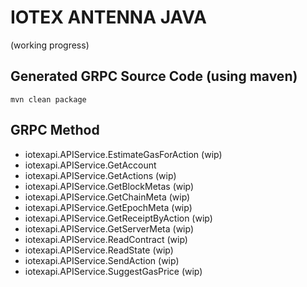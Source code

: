 # IOTEX ANTENNA JAVA

(working progress)

## Generated GRPC Source Code (using maven)

```
mvn clean package
```

## GRPC Method

* iotexapi.APIService.EstimateGasForAction (wip)
* iotexapi.APIService.GetAccount
* iotexapi.APIService.GetActions (wip)
* iotexapi.APIService.GetBlockMetas (wip)
* iotexapi.APIService.GetChainMeta (wip)
* iotexapi.APIService.GetEpochMeta (wip)
* iotexapi.APIService.GetReceiptByAction (wip)
* iotexapi.APIService.GetServerMeta (wip)
* iotexapi.APIService.ReadContract (wip)
* iotexapi.APIService.ReadState (wip)
* iotexapi.APIService.SendAction (wip)
* iotexapi.APIService.SuggestGasPrice (wip)
